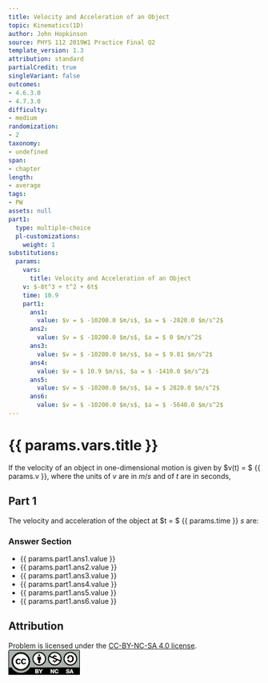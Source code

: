 ```yaml
---
title: Velocity and Acceleration of an Object
topic: Kinematics(1D)
author: John Hopkinson
source: PHYS 112 2019W1 Practice Final Q2
template_version: 1.3
attribution: standard
partialCredit: true
singleVariant: false
outcomes:
- 4.6.3.0
- 4.7.3.0
difficulty:
- medium
randomization:
- 2
taxonomy:
- undefined
span:
- chapter
length:
- average
tags:
- PW
assets: null
part1:
  type: multiple-choice
  pl-customizations:
    weight: 1
substitutions:
  params:
    vars:
      title: Velocity and Acceleration of an Object
    v: $-8t^3 + t^2 + 6t$
    time: 10.9
    part1:
      ans1:
        value: $v = $ -10200.0 $m/s$, $a = $ -2820.0 $m/s^2$
      ans2:
        value: $v = $ -10200.0 $m/s$, $a = $ 0 $m/s^2$
      ans3:
        value: $v = $ -10200.0 $m/s$, $a = $ 9.81 $m/s^2$
      ans4:
        value: $v = $ 10.9 $m/s$, $a = $ -1410.0 $m/s^2$
      ans5:
        value: $v = $ -10200.0 $m/s$, $a = $ 2820.0 $m/s^2$
      ans6:
        value: $v = $ -10200.0 $m/s$, $a = $ -5640.0 $m/s^2$
---
```

# {{ params.vars.title }}
If the velocity of an object in one-dimensional motion is given by $v(t) = $ {{ params.v }}, where the units of $v$ are in $m/s$ and of $t$ are in seconds,

## Part 1

The velocity and acceleration of the object at $t = $ {{ params.time }} $s$ are:

### Answer Section

- {{ params.part1.ans1.value }}
- {{ params.part1.ans2.value }}
- {{ params.part1.ans3.value }}
- {{ params.part1.ans4.value }}
- {{ params.part1.ans5.value }}
- {{ params.part1.ans6.value }}

## Attribution

Problem is licensed under the [CC-BY-NC-SA 4.0 license](https://creativecommons.org/licenses/by-nc-sa/4.0/).<br> ![The Creative Commons 4.0 license requiring attribution-BY, non-commercial-NC, and share-alike-SA license.](https://raw.githubusercontent.com/firasm/bits/master/by-nc-sa.png)